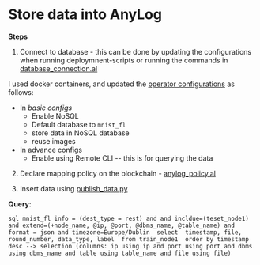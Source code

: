 # Store data into AnyLog

**Steps**
1. Connect to database - this can be done by updating the configurations when running deploymnent-scripts or 
running the commands in [database_connection.al](database_connection.al)

I used docker containers, and updated the [operator configurations](https://github.com/AnyLog-co/docker-compose/tree/os-dev/docker-makefile/operator-configs)
as follows: 
* In _basic configs_ 
  * Enable NoSQL 
  * Default database to `mnist_fl`
  * store data in NoSQL database 
  * reuse images
* In advance configs 
  * Enable using Remote CLI -- this is for querying the data

2. Declare mapping policy on the blockchain - [anylog_policy.al](anylog_policy.al)

3. Insert data using  [publish_data.py](publish_data.py)

**Query**: 
```anylog 
sql mnist_fl info = (dest_type = rest) and and incldue=(teset_node1) and extend=(+node_name, @ip, @port, @dbms_name, @table_name) and format = json and timezone=Europe/Dublin  select  timestamp, file, round_number, data_type, label  from train_node1  order by timestamp desc --> selection (columns: ip using ip and port using port and dbms using dbms_name and table using table_name and file using file)
```